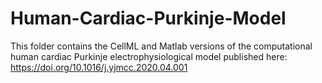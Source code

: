 # Human-Cardiac-Purkinje-Model
This folder contains the CellML and Matlab versions of the computational human cardiac Purkinje electrophysiological model published here: https://doi.org/10.1016/j.yjmcc.2020.04.001 
